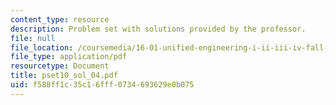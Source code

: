 ```yaml
---
content_type: resource
description: Problem set with solutions provided by the professor.
file: null
file_location: /coursemedia/16-01-unified-engineering-i-ii-iii-iv-fall-2005-spring-2006/f588ff1c35c16fff0734693629e0b075_pset10_sol_04.pdf
file_type: application/pdf
resourcetype: Document
title: pset10_sol_04.pdf
uid: f588ff1c-35c1-6fff-0734-693629e0b075
---
```

